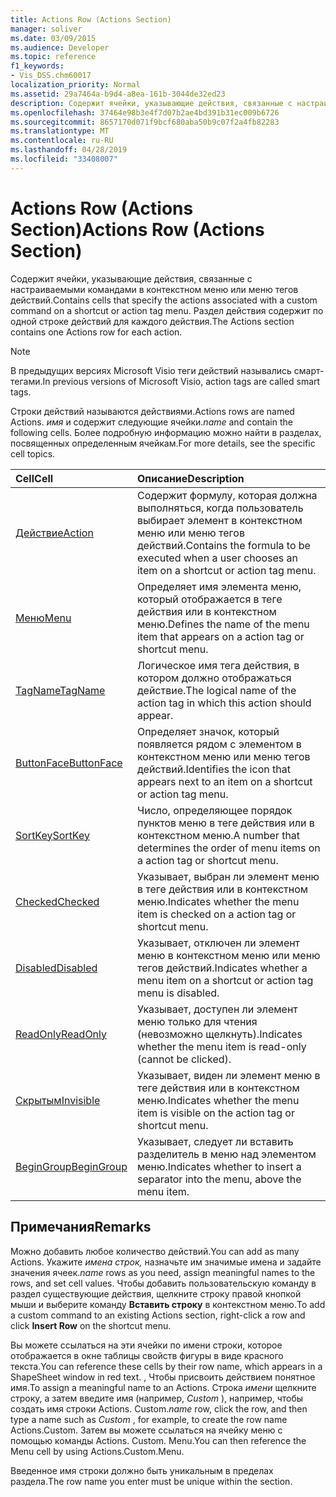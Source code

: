 ```yaml
---
title: Actions Row (Actions Section)
manager: soliver
ms.date: 03/09/2015
ms.audience: Developer
ms.topic: reference
f1_keywords:
- Vis_DSS.chm60017
localization_priority: Normal
ms.assetid: 29a7464a-b9d4-a8ea-161b-3044de32ed23
description: Содержит ячейки, указывающие действия, связанные с настраиваемыми командами в контекстном меню или меню тегов действий. Раздел действия содержит по одной строке действий для каждого действия.
ms.openlocfilehash: 37464e98b3e4f7d07b2ae4bd391b31ec009b6726
ms.sourcegitcommit: 8657170d071f9bcf680aba50b9c07f2a4fb82283
ms.translationtype: MT
ms.contentlocale: ru-RU
ms.lasthandoff: 04/28/2019
ms.locfileid: "33408007"
---
```

# <a name="actions-row-actions-section"></a><span data-ttu-id="d647d-104">Actions Row (Actions Section)</span><span class="sxs-lookup"><span data-stu-id="d647d-104">Actions Row (Actions Section)</span></span>

<span data-ttu-id="d647d-105">Содержит ячейки, указывающие действия, связанные с настраиваемыми командами в контекстном меню или меню тегов действий.</span><span class="sxs-lookup"><span data-stu-id="d647d-105">Contains cells that specify the actions associated with a custom command on a shortcut or action tag menu.</span></span> <span data-ttu-id="d647d-106">Раздел действия содержит по одной строке действий для каждого действия.</span><span class="sxs-lookup"><span data-stu-id="d647d-106">The Actions section contains one Actions row for each action.</span></span>
  
> [!NOTE]
> <span data-ttu-id="d647d-107">В предыдущих версиях Microsoft Visio теги действий назывались смарт-тегами.</span><span class="sxs-lookup"><span data-stu-id="d647d-107">In previous versions of Microsoft Visio, action tags are called smart tags.</span></span> 
  
<span data-ttu-id="d647d-108">Строки действий называются действиями.</span><span class="sxs-lookup"><span data-stu-id="d647d-108">Actions rows are named Actions.</span></span> <span data-ttu-id="d647d-109">*имя* и содержит следующие ячейки.</span><span class="sxs-lookup"><span data-stu-id="d647d-109">*name*  and contain the following cells.</span></span> <span data-ttu-id="d647d-110">Более подробную информацию можно найти в разделах, посвященных определенным ячейкам.</span><span class="sxs-lookup"><span data-stu-id="d647d-110">For more details, see the specific cell topics.</span></span> 
  
|<span data-ttu-id="d647d-111">**Cell**</span><span class="sxs-lookup"><span data-stu-id="d647d-111">**Cell**</span></span>|<span data-ttu-id="d647d-112">**Описание**</span><span class="sxs-lookup"><span data-stu-id="d647d-112">**Description**</span></span>|
|:-----|:-----|
|[<span data-ttu-id="d647d-113">Действие</span><span class="sxs-lookup"><span data-stu-id="d647d-113">Action</span></span>](action-cell-actions-section.md) <br/> |<span data-ttu-id="d647d-114">Содержит формулу, которая должна выполняться, когда пользователь выбирает элемент в контекстном меню или меню тегов действий.</span><span class="sxs-lookup"><span data-stu-id="d647d-114">Contains the formula to be executed when a user chooses an item on a shortcut or action tag menu.</span></span>  <br/> |
|[<span data-ttu-id="d647d-115">Меню</span><span class="sxs-lookup"><span data-stu-id="d647d-115">Menu</span></span>](menu-cell-actions-section.md) <br/> |<span data-ttu-id="d647d-116">Определяет имя элемента меню, который отображается в теге действия или в контекстном меню.</span><span class="sxs-lookup"><span data-stu-id="d647d-116">Defines the name of the menu item that appears on a action tag or shortcut menu.</span></span>  <br/> |
|[<span data-ttu-id="d647d-117">TagName</span><span class="sxs-lookup"><span data-stu-id="d647d-117">TagName</span></span>](tagname-cell-actions-section.md) <br/> |<span data-ttu-id="d647d-118">Логическое имя тега действия, в котором должно отображаться действие.</span><span class="sxs-lookup"><span data-stu-id="d647d-118">The logical name of the action tag in which this action should appear.</span></span>  <br/> |
|[<span data-ttu-id="d647d-119">ButtonFace</span><span class="sxs-lookup"><span data-stu-id="d647d-119">ButtonFace</span></span>](buttonface-cell-actions-section.md) <br/> |<span data-ttu-id="d647d-120">Определяет значок, который появляется рядом с элементом в контекстном меню или меню тегов действий.</span><span class="sxs-lookup"><span data-stu-id="d647d-120">Identifies the icon that appears next to an item on a shortcut or action tag menu.</span></span>  <br/> |
|[<span data-ttu-id="d647d-121">SortKey</span><span class="sxs-lookup"><span data-stu-id="d647d-121">SortKey</span></span>](sortkey-cell-actions-section.md) <br/> |<span data-ttu-id="d647d-122">Число, определяющее порядок пунктов меню в теге действия или в контекстном меню.</span><span class="sxs-lookup"><span data-stu-id="d647d-122">A number that determines the order of menu items on a action tag or shortcut menu.</span></span>  <br/> |
|[<span data-ttu-id="d647d-123">Checked</span><span class="sxs-lookup"><span data-stu-id="d647d-123">Checked</span></span>](checked-cell-actions-section.md) <br/> |<span data-ttu-id="d647d-124">Указывает, выбран ли элемент меню в теге действия или в контекстном меню.</span><span class="sxs-lookup"><span data-stu-id="d647d-124">Indicates whether the menu item is checked on a action tag or shortcut menu.</span></span>  <br/> |
|[<span data-ttu-id="d647d-125">Disabled</span><span class="sxs-lookup"><span data-stu-id="d647d-125">Disabled</span></span>](disabled-cell-actions-section.md) <br/> |<span data-ttu-id="d647d-126">Указывает, отключен ли элемент меню в контекстном меню или меню тегов действий.</span><span class="sxs-lookup"><span data-stu-id="d647d-126">Indicates whether a menu item on a shortcut or action tag menu is disabled.</span></span>  <br/> |
|[<span data-ttu-id="d647d-127">ReadOnly</span><span class="sxs-lookup"><span data-stu-id="d647d-127">ReadOnly</span></span>](readonly-cell-actions-section.md) <br/> |<span data-ttu-id="d647d-128">Указывает, доступен ли элемент меню только для чтения (невозможно щелкнуть).</span><span class="sxs-lookup"><span data-stu-id="d647d-128">Indicates whether the menu item is read-only (cannot be clicked).</span></span>  <br/> |
|[<span data-ttu-id="d647d-129">Скрытым</span><span class="sxs-lookup"><span data-stu-id="d647d-129">Invisible</span></span>](invisible-cell-actions-section.md) <br/> |<span data-ttu-id="d647d-130">Указывает, виден ли элемент меню в теге действия или в контекстном меню.</span><span class="sxs-lookup"><span data-stu-id="d647d-130">Indicates whether the menu item is visible on the action tag or shortcut menu.</span></span>  <br/> |
|[<span data-ttu-id="d647d-131">BeginGroup</span><span class="sxs-lookup"><span data-stu-id="d647d-131">BeginGroup</span></span>](begingroup-cell-actions-section.md) <br/> |<span data-ttu-id="d647d-132">Указывает, следует ли вставить разделитель в меню над элементом меню.</span><span class="sxs-lookup"><span data-stu-id="d647d-132">Indicates whether to insert a separator into the menu, above the menu item.</span></span>  <br/> |
   
## <a name="remarks"></a><span data-ttu-id="d647d-133">Примечания</span><span class="sxs-lookup"><span data-stu-id="d647d-133">Remarks</span></span>

 <span data-ttu-id="d647d-134">Можно добавить любое количество действий.</span><span class="sxs-lookup"><span data-stu-id="d647d-134">You can add as many Actions.</span></span>  <span data-ttu-id="d647d-135">Укажите *имена строк,* назначьте им значимые имена и задайте значения ячеек.</span><span class="sxs-lookup"><span data-stu-id="d647d-135">*name*  rows as you need, assign meaningful names to the rows, and set cell values.</span></span> <span data-ttu-id="d647d-136">Чтобы добавить пользовательскую команду в раздел существующие действия, щелкните строку правой кнопкой мыши и выберите команду **Вставить строку** в контекстном меню.</span><span class="sxs-lookup"><span data-stu-id="d647d-136">To add a custom command to an existing Actions section, right-click a row and click **Insert Row** on the shortcut menu.</span></span> 
  
<span data-ttu-id="d647d-137">Вы можете ссылаться на эти ячейки по имени строки, которое отображается в окне таблицы свойств фигуры в виде красного текста.</span><span class="sxs-lookup"><span data-stu-id="d647d-137">You can reference these cells by their row name, which appears in a ShapeSheet window in red text.</span></span> <span data-ttu-id="d647d-138">, Чтобы присвоить действием понятное имя.</span><span class="sxs-lookup"><span data-stu-id="d647d-138">To assign a meaningful name to an Actions.</span></span> <span data-ttu-id="d647d-139">Строка *имени* щелкните строку, а затем введите имя (например, *Custom* ), например, чтобы создать имя строки Actions. Custom.</span><span class="sxs-lookup"><span data-stu-id="d647d-139">*name*  row, click the row, and then type a name such as  *Custom*  , for example, to create the row name Actions.Custom.</span></span> <span data-ttu-id="d647d-140">Затем вы можете ссылаться на ячейку меню с помощью команды Actions. Custom. Menu.</span><span class="sxs-lookup"><span data-stu-id="d647d-140">You can then reference the Menu cell by using Actions.Custom.Menu.</span></span> 
  
<span data-ttu-id="d647d-141">Введенное имя строки должно быть уникальным в пределах раздела.</span><span class="sxs-lookup"><span data-stu-id="d647d-141">The row name you enter must be unique within the section.</span></span>
  

